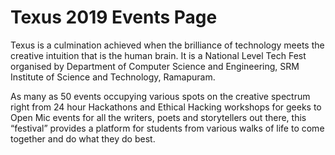 # Texus 2019 Events Page
Texus is a culmination achieved when the brilliance of technology meets the creative intuition that is the human brain.
It is a National Level Tech Fest organised by Department of Computer Science and Engineering, SRM Institute of Science and Technology, Ramapuram.

As many as 50 events occupying various spots on the creative spectrum right from 24 hour Hackathons and Ethical Hacking workshops for geeks to Open Mic events for all the writers, poets and storytellers out there, this “festival” provides a platform for students from various walks of life to come together and do what they do best.
